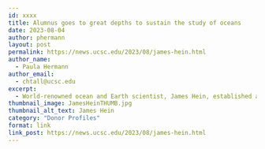 ```yaml
---
id: xxxx
title: Alumnus goes to great depths to sustain the study of oceans
date: 2023-08-04
author: phermann
layout: post
permalink: https://news.ucsc.edu/2023/08/james-hein.html
author_name:
  - Paula Hermann
author_email:
  - chtall@ucsc.edu
excerpt:
  - World-renowned ocean and Earth scientist, James Hein, established an endowment that will prepare the next generation of geoscience oceanographers
thumbnail_image: JamesHeinTHUMB.jpg
thumbnail_alt_text: James Hein
category: "Donor Profiles"
format: link
link_post: https://news.ucsc.edu/2023/08/james-hein.html
---
```

